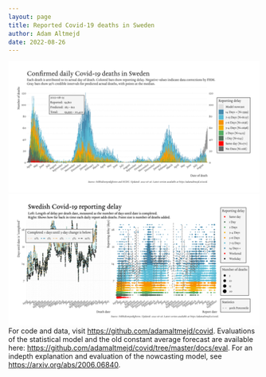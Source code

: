```yaml
---
layout: page
title: Reported Covid-19 deaths in Sweden
author: Adam Altmejd
date: 2022-08-26
---
```


![Graph of Swedish Covid-19 deaths with reporting delay.](deaths_lag_sweden_2022-08-26.png "Swedish Covid-19 deaths.")
![Graph of Swedish Covid-19 reporting delay in daily deaths.](lag_trend_sweden_2022-08-26.png "Trend in Swedish Covid-19 mortality reporting delay.")
For code and data, visit <https://github.com/adamaltmejd/covid>.
Evaluations of the statistical model and the old constant average forecast are available here: <https://github.com/adamaltmejd/covid/tree/master/docs/eval>.
For an indepth explanation and evaluation of the nowcasting model, see <https://arxiv.org/abs/2006.06840>.
